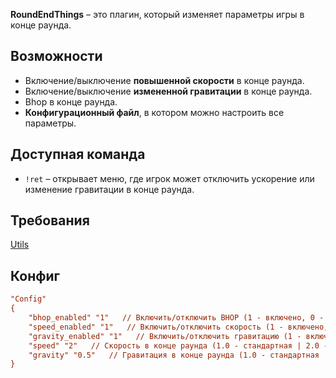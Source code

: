 **RoundEndThings** – это плагин, который изменяет параметры игры в конце раунда.  

## Возможности
- Включение/выключение **повышенной скорости** в конце раунда.
- Включение/выключение **измененной гравитации** в конце раунда.
- Bhop в конце раунда.
- **Конфигурационный файл**, в котором можно настроить все параметры.

## Доступная команда
- `!ret` – открывает меню, где игрок может отключить ускорение или изменение гравитации в конце раунда.

## Требования
[Utils](https://github.com/Pisex/cs2-menus/releases)

## Конфиг
```ini
"Config"
{
    "bhop_enabled" "1"   // Включить/отключить BHOP (1 - включено, 0 - отключено)
    "speed_enabled" "1"   // Включить/отключить скорость (1 - включено, 0 - отключено)
    "gravity_enabled" "1"   // Включить/отключить гравитацию (1 - включено, 0 - отключено)
    "speed" "2"   // Скорость в конце раунда (1.0 - стандартная | 2.0 - в 2 раза быстрее)
    "gravity" "0.5"   // Гравитация в конце раунда (1.0 - стандартная | 0.5 - в 2 раза ниже (то есть выше прыжок))
}
```
